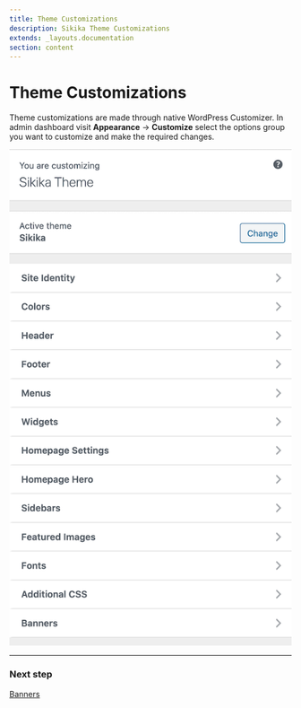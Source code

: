 ```yaml
---
title: Theme Customizations
description: Sikika Theme Customizations
extends: _layouts.documentation
section: content
---
```


# Theme Customizations

Theme customizations are made through native WordPress Customizer.
In admin dashboard visit **Appearance** &#8594; **Customize** select the options group you want to customize and make the required changes.

![Theme Customizations](/assets/images/sikika/sikika-customizations.png)

---

### Next step

[Banners](/docs/sikika/banners/)
